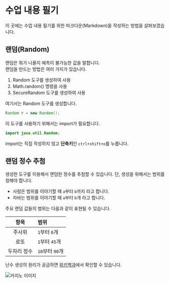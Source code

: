 # 수업 내용 필기

이 곳에는 수업 내용 필기를 위한 마크다운(Markdown)을 작성하는 방법을 살펴보겠습니다.

## 랜덤(Random)

랜덤은 뭐가 나올지 예측이 불가능한 값을 말합니다.  
랜덤을 만드는 방법은 여러 가지가 있습니다.

1. Random 도구를 생성하여 사용
2. Math.random() 명령을 사용
3. SecureRandom 도구를 생성하여 사용

여기서는 Random 도구를 생성합니다.

```java
Random r = new Random();
```

이 도구를 사용하기 위해서는 import가 필요합니다.

```java
import java.util.Random;
```

import는 직접 작성하지 않고 **단축키**인 `ctrl+shift+o`를 누릅니다.

## 랜덤 정수 추첨

생성한 도구를 이용해서 랜덤한 정수를 추첨할 수 있습니다. 단, 생성을 위해서는 범위를 정해야 합니다.

- 사람은 범위를 이야기할 때 `a`부터 `b`까지 라고 합니다.
- 자바는 범위를 이야기할 때 `a`부터 `b`개 라고 합니다.

주요 랜덤 값들의 범위는 다음과 같이 표현될 수 있습니다.

| 항목 | 범위 |
| :---: | :--- |
| 주사위 | `1`부터 `6`개 |
| 로또 | `1`부터 `45`개 |
| 두자리 정수 | `10`부터 `90`개 |

난수 생성의 원리가 궁금하면 [위키백과](https://ko.wikipedia.org/wiki/%EB%82%9C%EC%88%98)에서 확인할 수 있습니다.

![카지노 이미지](https://www.ramadajeju.co.kr/RamadaPlazaJeju_common/images/homepage/facilities/CASINO03.jpg)








